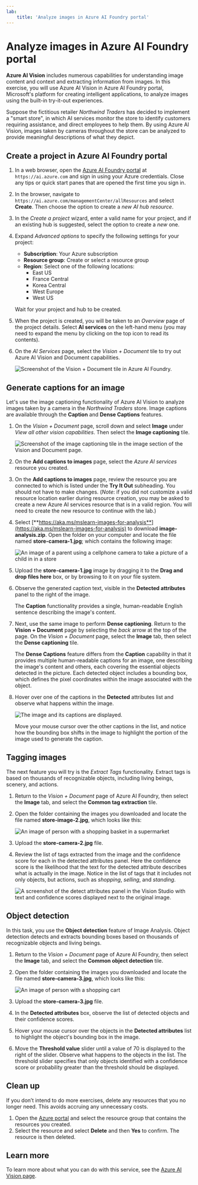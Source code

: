 ```yaml
---
lab:
    title: 'Analyze images in Azure AI Foundry portal'
---
```


# Analyze images in Azure AI Foundry portal

**Azure AI Vision** includes numerous capabilities for understanding image content and context and extracting information from images. In this exercise, you will use Azure AI Vision in Azure AI Foundry portal, Microsoft's platform for creating intelligent applications, to analyze images using the built-in try-it-out experiences. 

Suppose the fictitious retailer *Northwind Traders* has decided to implement a "smart store", in which AI services monitor the store to identify customers requiring assistance, and direct employees to help them. By using Azure AI Vision, images taken by cameras throughout the store can be analyzed to provide meaningful descriptions of what they depict.

## Create a project in Azure AI Foundry portal

1. In a web browser, open the [Azure AI Foundry portal](https://ai.azure.com) at `https://ai.azure.com` and sign in using your Azure credentials. Close any tips or quick start panes that are opened the first time you sign in. 

1. In the browser, navigate to `https://ai.azure.com/managementCenter/allResources` and select **Create**. Then choose the option to create a *new AI hub resource*.

1. In the *Create a project* wizard, enter a valid name for your project, and if an existing hub is suggested, select the option to create a *new* one. 

1. Expand *Advanced options* to specify the following settings for your project:
    - **Subscription**: Your Azure subscription
    - **Resource group**: Create or select a resource group
    - **Region**: Select one of the following locations:
        * East US
        * France Central
        * Korea Central
        * West Europe
        * West US

    Wait for your project and hub to be created.

1. When the project is created, you will be taken to an *Overview* page of the project details. Select **AI services** on the left-hand menu (you may need to expand the menu by clicking on the top icon to read its contents). 

1. On the *AI Services* page, select the *Vision + Document* tile to try out Azure AI Vision and Document capabilities.

    ![Screenshot of the Vision + Document tile in Azure AI Foundry.](./media/vision-document-tile.png)

## Generate captions for an image

Let's use the image captioning functionality of Azure AI Vision to analyze images taken by a camera in the *Northwind Traders* store. Image captions are available through the **Caption** and **Dense Captions** features.

1. On the *Vision + Document* page, scroll down and select **Image** under *View all other vision capabilities*. Then select the **Image captioning** tile.

    ![Screenshot of the image captioning tile in the image section of the Vision and Document page.](./media/vision-image-captioning-tile.png)

1. On the **Add captions to images** page, select the *Azure AI services* resource you created. 

1. On the **Add captions to images** page, review the resource you are connected to which is listed under the **Try It Out** subheading. You should not have to make changes. (*Note*: if you did not customize a valid resource location earlier during resource creation, you may be asked to create a new Azure AI services resource that is in a valid region. You will need to create the new resource to continue with the lab.)  

1. Select [**https://aka.ms/mslearn-images-for-analysis**](https://aka.ms/mslearn-images-for-analysis) to download **image-analysis.zip**. Open the folder on your computer and locate the file named **store-camera-1.jpg**; which contains the following image:

    ![An image of a parent using a cellphone camera to take a picture of a child in in a store](./media/analyze-images-vision/store-camera-1.jpg)

1. Upload the **store-camera-1.jpg** image by dragging it to the **Drag and drop files here** box, or by browsing to it on your file system.

1. Observe the generated caption text, visible in the **Detected attributes** panel to the right of the image.

    The **Caption** functionality provides a single, human-readable English sentence describing the image's content.

1. Next, use the same image to perform **Dense captioning**. Return to the **Vision + Document** page by selecting the *back* arrow at the top of the page. On the *Vision + Document* page, select the **Image** tab, then select the **Dense captioning** tile.

    The **Dense Captions** feature differs from the **Caption** capability in that it provides multiple human-readable captions for an image, one describing the image's content and others, each covering the essential objects detected in the picture. Each detected object includes a bounding box, which defines the pixel coordinates within the image associated with the object.

1. Hover over one of the captions in the **Detected** attributes list and observe what happens within the image.

    ![The image and its captions are displayed.](./media/analyze-images-vision/dense-captioning.png)

    Move your mouse cursor over the other captions in the list, and notice how the bounding box shifts in the image to highlight the portion of the image used to generate the caption.

## Tagging images 

The next feature you will try is the *Extract Tags* functionality. Extract tags is based on thousands of recognizable objects, including living beings, scenery, and actions.

1. Return to the *Vision + Document* page of Azure AI Foundry, then select the **Image** tab, and select the **Common tag extraction** tile.

1. Open the folder containing the images you downloaded and locate the file named **store-image-2.jpg**, which looks like this:

    ![An image of person with a shopping basket in a supermarket](./media/analyze-images-vision/store-camera-2.jpg)

1. Upload the **store-camera-2.jpg** file.

1. Review the list of tags extracted from the image and the confidence score for each in the detected attributes panel. Here the confidence score is the likelihood that the text for the detected attribute describes what is actually in the image. Notice in the list of tags that it includes not only objects, but actions, such as *shopping*, *selling*, and *standing*.

    ![A screenshot of the detect attributes panel in the Vision Studio with text and confidence scores displayed next to the original image.](./media/analyze-images-vision/detect-attributes.png)

## Object detection

In this task, you use the **Object detection** feature of Image Analysis. Object detection detects and extracts bounding boxes based on thousands of recognizable objects and living beings.

1. Return to the *Vision + Document* page of Azure AI Foundry, then select the **Image** tab, and select the **Common object detection** tile.

1. Open the folder containing the images you downloaded and locate the file named **store-camera-3.jpg**, which looks like this:

    ![An image of person with a shopping cart](./media/analyze-images-vision/store-camera-3.jpg)

1. Upload the **store-camera-3.jpg** file.

1. In the **Detected attributes** box, observe the list of detected objects and their confidence scores.

1. Hover your mouse cursor over the objects in the **Detected attributes** list to highlight the object's bounding box in the image.

1. Move the **Threshold value** slider until a value of 70 is displayed to the right of the slider. Observe what happens to the objects in the list. The threshold slider specifies that only objects identified with a confidence score or probability greater than the threshold should be displayed.

## Clean up

If you don’t intend to do more exercises, delete any resources that you no longer need. This avoids accruing any unnecessary costs.

1.	Open the [Azure portal]( https://portal.azure.com) and select the resource group that contains the resources you created. 
1.	Select the resource and select **Delete** and then **Yes** to confirm. The resource is then deleted.

## Learn more

To learn more about what you can do with this service, see the [Azure AI Vision page](https://learn.microsoft.com/azure/ai-services/computer-vision/overview).
